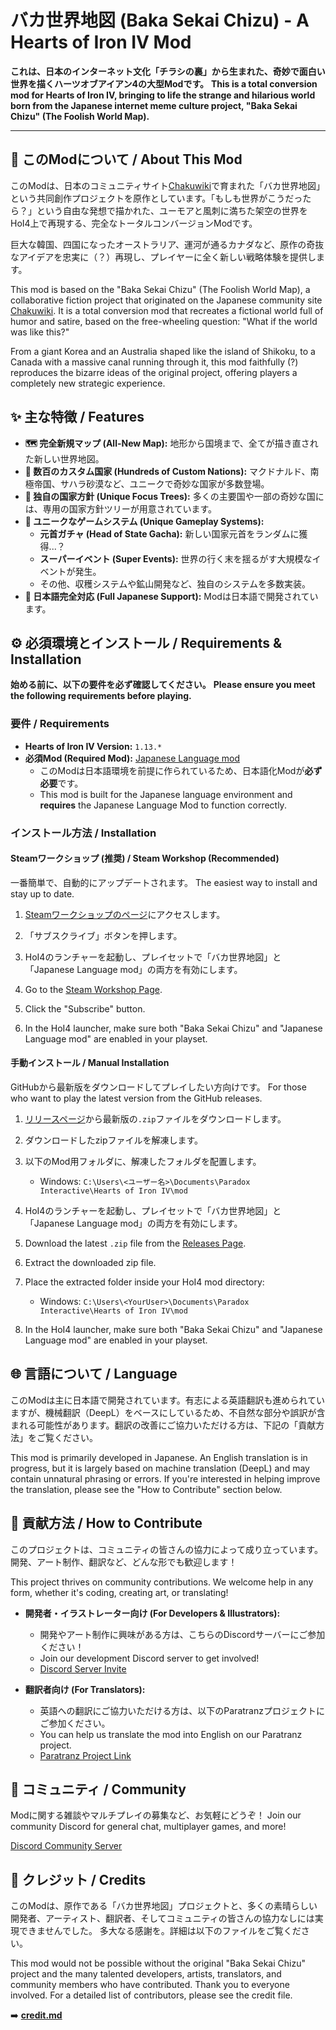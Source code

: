 # バカ世界地図 (Baka Sekai Chizu) - A Hearts of Iron IV Mod

**これは、日本のインターネット文化「チラシの裏」から生まれた、奇妙で面白い世界を描くハーツオブアイアン4の大型Modです。**
**This is a total conversion mod for Hearts of Iron IV, bringing to life the strange and hilarious world born from the Japanese internet meme culture project, "Baka Sekai Chizu" (The Foolish World Map).**

---

## 📖 このModについて / About This Mod

このModは、日本のコミュニティサイト[Chakuwiki](https://chakuwiki.org/)で育まれた「バカ世界地図」という共同創作プロジェクトを原作としています。「もしも世界がこうだったら？」という自由な発想で描かれた、ユーモアと風刺に満ちた架空の世界をHoI4上で再現する、完全なトータルコンバージョンModです。

巨大な韓国、四国になったオーストラリア、運河が通るカナダなど、原作の奇抜なアイデアを忠実に（？）再現し、プレイヤーに全く新しい戦略体験を提供します。

This mod is based on the "Baka Sekai Chizu" (The Foolish World Map), a collaborative fiction project that originated on the Japanese community site [Chakuwiki](https://chakuwiki.org/). It is a total conversion mod that recreates a fictional world full of humor and satire, based on the free-wheeling question: "What if the world was like this?"

From a giant Korea and an Australia shaped like the island of Shikoku, to a Canada with a massive canal running through it, this mod faithfully (?) reproduces the bizarre ideas of the original project, offering players a completely new strategic experience.

## ✨ 主な特徴 / Features

*   **🗺️ 完全新規マップ (All-New Map):** 地形から国境まで、全てが描き直された新しい世界地図。
*   **🤪 数百のカスタム国家 (Hundreds of Custom Nations):** マクドナルド、南極帝国、サハラ砂漠など、ユニークで奇妙な国家が多数登場。
*   **🌲 独自の国家方針 (Unique Focus Trees):** 多くの主要国や一部の奇妙な国には、専用の国家方針ツリーが用意されています。
*   **🔧 ユニークなゲームシステム (Unique Gameplay Systems):**
    *   **元首ガチャ (Head of State Gacha):** 新しい国家元首をランダムに獲得...？
    *   **スーパーイベント (Super Events):** 世界の行く末を揺るがす大規模なイベントが発生。
    *   その他、収穫システムや鉱山開発など、独自のシステムを多数実装。
*   **🎌 日本語完全対応 (Full Japanese Support):** Modは日本語で開発されています。

## ⚙️ 必須環境とインストール / Requirements & Installation

**始める前に、以下の要件を必ず確認してください。**
**Please ensure you meet the following requirements before playing.**

### 要件 / Requirements
*   **Hearts of Iron IV Version:** `1.13.*`
*   **必須Mod (Required Mod):** [Japanese Language mod](https://steamcommunity.com/sharedfiles/filedetails/?id=2869239333)
    *   このModは日本語環境を前提に作られているため、日本語化Modが**必ず必要**です。
    *   This mod is built for the Japanese language environment and **requires** the Japanese Language Mod to function correctly.

### インストール方法 / Installation

#### Steamワークショップ (推奨) / Steam Workshop (Recommended)
一番簡単で、自動的にアップデートされます。
The easiest way to install and stay up to date.

1.  [Steamワークショップのページ](https://steamcommunity.com/sharedfiles/filedetails/?id=2926389173)にアクセスします。
2.  「サブスクライブ」ボタンを押します。
3.  HoI4のランチャーを起動し、プレイセットで「バカ世界地図」と「Japanese Language mod」の両方を有効にします。

1.  Go to the [Steam Workshop Page](https://steamcommunity.com/sharedfiles/filedetails/?id=2926389173).
2.  Click the "Subscribe" button.
3.  In the HoI4 launcher, make sure both "Baka Sekai Chizu" and "Japanese Language mod" are enabled in your playset.

#### 手動インストール / Manual Installation
GitHubから最新版をダウンロードしてプレイしたい方向けです。
For those who want to play the latest version from the GitHub releases.

1.  [リリースページ](https://github.com/toliner/HOI4-Bakasekaitizu-MOD/releases)から最新版の`.zip`ファイルをダウンロードします。
2.  ダウンロードしたzipファイルを解凍します。
3.  以下のMod用フォルダに、解凍したフォルダを配置します。
    *   Windows: `C:\Users\<ユーザー名>\Documents\Paradox Interactive\Hearts of Iron IV\mod`
4.  HoI4のランチャーを起動し、プレイセットで「バカ世界地図」と「Japanese Language mod」の両方を有効にします。

1.  Download the latest `.zip` file from the [Releases Page](https://github.com/toliner/HOI4-Bakasekaitizu-MOD/releases).
2.  Extract the downloaded zip file.
3.  Place the extracted folder inside your HoI4 mod directory:
    *   Windows: `C:\Users\<YourUser>\Documents\Paradox Interactive\Hearts of Iron IV\mod`
4.  In the HoI4 launcher, make sure both "Baka Sekai Chizu" and "Japanese Language mod" are enabled in your playset.

## 🌐 言語について / Language

このModは主に日本語で開発されています。有志による英語翻訳も進められていますが、機械翻訳（DeepL）をベースにしているため、不自然な部分や誤訳が含まれる可能性があります。翻訳の改善にご協力いただける方は、下記の「貢献方法」をご覧ください。

This mod is primarily developed in Japanese. An English translation is in progress, but it is largely based on machine translation (DeepL) and may contain unnatural phrasing or errors. If you're interested in helping improve the translation, please see the "How to Contribute" section below.

## 🤝 貢献方法 / How to Contribute

このプロジェクトは、コミュニティの皆さんの協力によって成り立っています。開発、アート制作、翻訳など、どんな形でも歓迎します！

This project thrives on community contributions. We welcome help in any form, whether it's coding, creating art, or translating!

*   **開発者・イラストレーター向け (For Developers & Illustrators):**
    *   開発やアート制作に興味がある方は、こちらのDiscordサーバーにご参加ください！
    *   Join our development Discord server to get involved!
    *   [Discord Server Invite](https://discord.gg/nNYQGeePpR)

*   **翻訳者向け (For Translators):**
    *   英語への翻訳にご協力いただける方は、以下のParatranzプロジェクトにご参加ください。
    *   You can help us translate the mod into English on our Paratranz project.
    *   [Paratranz Project Link](https://paratranz.cn/projects/9454)

## 💬 コミュニティ / Community

Modに関する雑談やマルチプレイの募集など、お気軽にどうぞ！
Join our community Discord for general chat, multiplayer games, and more!

[Discord Community Server](https://discord.com/invite/dykkFfVEp8)

## 🙏 クレジット / Credits

このModは、原作である「バカ世界地図」プロジェクトと、多くの素晴らしい開発者、アーティスト、翻訳者、そしてコミュニティの皆さんの協力なしには実現できませんでした。
多大なる感謝を。詳細は以下のファイルをご覧ください。

This mod would not be possible without the original "Baka Sekai Chizu" project and the many talented developers, artists, translators, and community members who have contributed.
Thank you to everyone involved. For a detailed list of contributors, please see the credit file.

➡️ **[credit.md](bakasekai/credit.md)**
